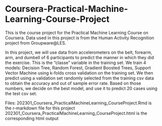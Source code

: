 # Coursera-Practical-Machine-Learning-Course-Project

This is the course project for the Practical Machine Learning Course on Coursera. Data used in this project is from the Human Activity Recognition project from Groupware@LES.

In this project, we will use data from accelerometers on the belt, forearm, arm, and dumbell of 6 participants to predict the manner in which they did the exercise. This is the “classe” variable in the training set. We train 4 models: Decision Tree, Random Forest, Gradient Boosted Trees, Support Vector Machine using k-folds cross validation on the training set. We then predict using a validation set randomly selected from the training csv data to obtain the accuracy and out of sample error rate. Based on those numbers, we decide on the best model, and use it to predict 20 cases using the test csv set.

Files: 
202301_Coursera_PracticalMachineLearning_CourseProject.Rmd is the r-markdown file for this project
202301_Coursera_PracticalMachineLearning_CourseProject.html is the corresponding html output
